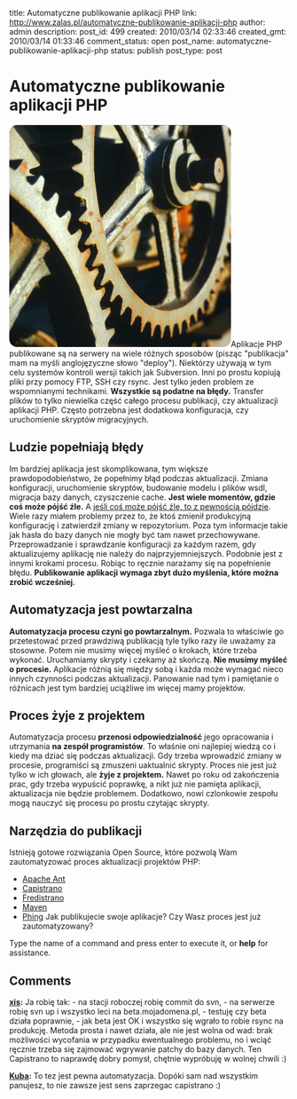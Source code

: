 title: Automatyczne publikowanie aplikacji PHP
link: http://www.zalas.pl/automatyczne-publikowanie-aplikacji-php
author: admin
description: 
post_id: 499
created: 2010/03/14 02:33:46
created_gmt: 2010/03/14 01:33:46
comment_status: open
post_name: automatyczne-publikowanie-aplikacji-php
status: publish
post_type: post

<!--Aplikacje PHP publikowane są na serwery na wiele różnych sposobów (pisząc "publikacja" mam na myśli anglojęzyczne słowo "deploy"). Niektórzy używają w tym celu systemów kontroli wersji takich jak Subversion. Inni po prostu kopiują pliki przy pomocy FTP, SSH czy rsync. Jest tylko jeden problem ze wspomnianymi technikami. Wszystkie są podatne na błędy. Transfer plików to tylko niewielka część całego procesu publikacji, czy aktualizacji aplikacji PHP. Często potrzebna jest dodatkowa konfiguracja, czy uruchomienie skryptów migracyjnych.-->

# Automatyczne publikowanie aplikacji PHP

![Zębatki](/uploads/wp/2010/03/gears-400x400.png)Aplikacje PHP publikowane są na serwery na wiele różnych sposobów (pisząc "publikacja" mam na myśli anglojęzyczne słowo "deploy"). Niektórzy używają w tym celu systemów kontroli wersji takich jak Subversion. Inni po prostu kopiują pliki przy pomocy FTP, SSH czy rsync. Jest tylko jeden problem ze wspomnianymi technikami. **Wszystkie są podatne na błędy.** Transfer plików to tylko niewielka część całego procesu publikacji, czy aktualizacji aplikacji PHP. Często potrzebna jest dodatkowa konfiguracja, czy uruchomienie skryptów migracyjnych. 

## Ludzie popełniają błędy

Im bardziej aplikacja jest skomplikowana, tym większe prawdopodobieństwo, że popełnimy błąd podczas aktualizacji. Zmiana konfiguracji, uruchomienie skryptów, budowanie modelu i plików wsdl, migracja bazy danych, czyszczenie cache. **Jest wiele momentów, gdzie coś może pójść źle.** A [jeśli coś może pójść źle, to z pewnością pójdzie](http://pl.wikiquote.org/wiki/Prawa_Murphy'ego). Wiele razy miałem problemy przez to, że ktoś zmienił produkcyjną konfigurację i zatwierdził zmiany w repozytorium. Poza tym informacje takie jak hasła do bazy danych nie mogły być tam nawet przechowywane. Przeprowadzanie i sprawdzanie konfiguracji za każdym razem, gdy aktualizujemy aplikację nie należy do najprzyjemniejszych. Podobnie jest z innymi krokami procesu. Robiąc to ręcznie narażamy się na popełnienie błędu. **Publikowanie aplikacji wymaga zbyt dużo myślenia, które można zrobić wcześniej.**

## Automatyzacja jest powtarzalna

**Automatyzacja procesu czyni go powtarzalnym.** Pozwala to właściwie go przetestować przed prawdziwą publikacją tyle tylko razy ile uważamy za stosowne. Potem nie musimy więcej myśleć o krokach, które trzeba wykonać. Uruchamiamy skrypty i czekamy aż skończą. **Nie musimy myśleć o procesie.** Aplikacje różnią się między sobą i każda może wymagać nieco innych czynności podczas aktualizacji. Panowanie nad tym i pamiętanie o różnicach jest tym bardziej uciążliwe im więcej mamy projektów. 

## Proces żyje z projektem

Automatyzacja procesu **przenosi odpowiedzialność** jego opracowania i utrzymania **na zespół programistów**. To właśnie oni najlepiej wiedzą co i kiedy ma dziać się podczas aktualizacji. Gdy trzeba wprowadzić zmiany w procesie, programiści są zmuszeni uaktualnić skrypty. Proces nie jest już tylko w ich głowach, ale **żyje z projektem.** Nawet po roku od zakończenia prac, gdy trzeba wypuścić poprawkę, a nikt już nie pamięta aplikacji, aktualizacja nie będzie problemem. Dodatkowo, nowi czlonkowie zespołu mogą nauczyć się procesu po prostu czytając skrypty. 

## Narzędzia do publikacji

Istnieją gotowe rozwiązania Open Source, które pozwolą Wam zautomatyzować proces aktualizacji projektów PHP: 

  * [Apache Ant](http://ant.apache.org/)
  * [Capistrano](http://www.capify.org/)
  * [Fredistrano](http://code.google.com/p/fredistrano/)
  * [Maven](http://www.php-maven.org/)
  * [Phing](http://phing.info/)
Jak publikujecie swoje aplikacje? Czy Wasz proces jest już zautomatyzowany? 

Type the name of a command and press enter to execute it, or **help** for assistance.

## Comments

**[xis](#2991 "2010-03-15 03:31:29"):** Ja robię tak: \- na stacji roboczej robię commit do svn, \- na serwerze robię svn up i wszystko leci na beta.mojadomena.pl, \- testuję czy beta działa poprawnie, \- jak beta jest OK i wszystko się wgrało to robie rsync na produkcję. Metoda prosta i nawet działa, ale nie jest wolna od wad: brak możliwości wycofania w przypadku ewentualnego problemu, no i wciąć ręcznie trzeba się zajmować wgrywanie patchy do bazy danych. Ten Capistrano to naprawdę dobry pomysł, chętnie wypróbuję w wolnej chwili :)

**[Kuba](#2992 "2010-03-15 12:08:46"):** To tez jest pewna automatyzacja. Dopóki sam nad wszystkim panujesz, to nie zawsze jest sens zaprzegac capistrano :)

